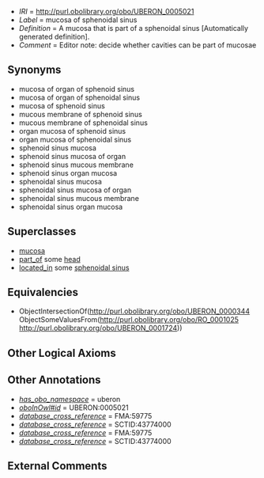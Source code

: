  * *IRI* = http://purl.obolibrary.org/obo/UBERON_0005021
 * *Label* = mucosa of sphenoidal sinus
 * *Definition* = A mucosa that is part of a sphenoidal sinus [Automatically generated definition].
 * *Comment* = Editor note: decide whether cavities can be part of mucosae

## Synonyms

 * mucosa of organ of sphenoid sinus
 * mucosa of organ of sphenoidal sinus
 * mucosa of sphenoid sinus
 * mucous membrane of sphenoid sinus
 * mucous membrane of sphenoidal sinus
 * organ mucosa of sphenoid sinus
 * organ mucosa of sphenoidal sinus
 * sphenoid sinus mucosa
 * sphenoid sinus mucosa of organ
 * sphenoid sinus mucous membrane
 * sphenoid sinus organ mucosa
 * sphenoidal sinus mucosa
 * sphenoidal sinus mucosa of organ
 * sphenoidal sinus mucous membrane
 * sphenoidal sinus organ mucosa

## Superclasses

 * [mucosa](../../UBERON/44/UBERON_0000344.md)
 * [part_of](../../BFO/50/BFO_0000050.md) some [head](../../UBERON/33/UBERON_0000033.md)
 * [located_in](../../RO/25/RO_0001025.md) some [sphenoidal sinus](../../UBERON/24/UBERON_0001724.md)

## Equivalencies

 * ObjectIntersectionOf(<http://purl.obolibrary.org/obo/UBERON_0000344> ObjectSomeValuesFrom(<http://purl.obolibrary.org/obo/RO_0001025> <http://purl.obolibrary.org/obo/UBERON_0001724>))

## Other Logical Axioms


## Other Annotations

 * *[has_obo_namespace](../../ce/oboInOwl#hasOBONamespace.md)* = uberon
 * *[oboInOwl#id](../../id/oboInOwl#id.md)* = UBERON:0005021
 * *[database_cross_reference](../../ef/oboInOwl#hasDbXref.md)* = FMA:59775
 * *[database_cross_reference](../../ef/oboInOwl#hasDbXref.md)* = SCTID:43774000
 * *[database_cross_reference](../../ef/oboInOwl#hasDbXref.md)* = FMA:59775
 * *[database_cross_reference](../../ef/oboInOwl#hasDbXref.md)* = SCTID:43774000

## External Comments

